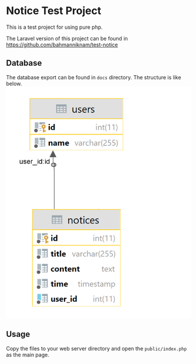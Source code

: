 # Notice Test Project
This is a test project for using pure php.

The Laravel version of this project can be found in 
<a href="https://github.com/bahmanniknam/test-notice" alt="Laravel-Version">https://github.com/bahmanniknam/test-notice </a> 

## Database
The database export can be found in `docs` directory.
The structure is like below.
![alt text](docs/notice_db.png "Title")

## Usage
Copy the files to your web server directory and open the `public/index.php` as the main page.